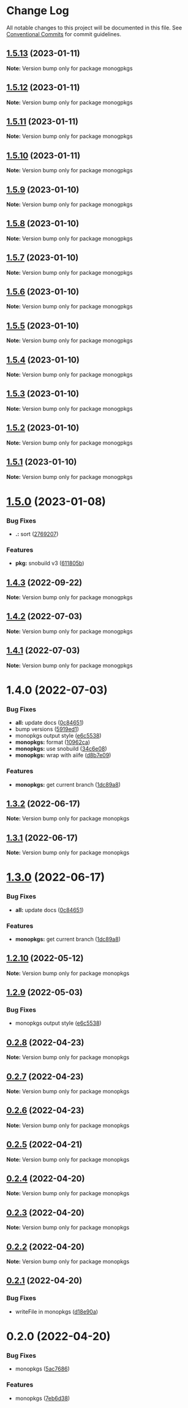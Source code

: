 # Change Log

All notable changes to this project will be documented in this file.
See [Conventional Commits](https://conventionalcommits.org) for commit guidelines.

## [1.5.13](https://github.com/snomiao/js/compare/monogpkgs@1.5.0...monogpkgs@1.5.13) (2023-01-11)

**Note:** Version bump only for package monogpkgs

## [1.5.12](https://github.com/snomiao/js/compare/monogpkgs@1.5.0...monogpkgs@1.5.12) (2023-01-11)

**Note:** Version bump only for package monogpkgs

## [1.5.11](https://github.com/snomiao/js/compare/monogpkgs@1.5.0...monogpkgs@1.5.11) (2023-01-11)

**Note:** Version bump only for package monogpkgs

## [1.5.10](https://github.com/snomiao/js/compare/monogpkgs@1.5.0...monogpkgs@1.5.10) (2023-01-11)

**Note:** Version bump only for package monogpkgs

## [1.5.9](https://github.com/snomiao/js/compare/monogpkgs@1.5.0...monogpkgs@1.5.9) (2023-01-10)

**Note:** Version bump only for package monogpkgs

## [1.5.8](https://github.com/snomiao/js/compare/monogpkgs@1.5.0...monogpkgs@1.5.8) (2023-01-10)

**Note:** Version bump only for package monogpkgs

## [1.5.7](https://github.com/snomiao/js/compare/monogpkgs@1.5.0...monogpkgs@1.5.7) (2023-01-10)

**Note:** Version bump only for package monogpkgs

## [1.5.6](https://github.com/snomiao/js/compare/monogpkgs@1.5.0...monogpkgs@1.5.6) (2023-01-10)

**Note:** Version bump only for package monogpkgs

## [1.5.5](https://github.com/snomiao/js/compare/monogpkgs@1.5.0...monogpkgs@1.5.5) (2023-01-10)

**Note:** Version bump only for package monogpkgs

## [1.5.4](https://github.com/snomiao/js/compare/monogpkgs@1.5.0...monogpkgs@1.5.4) (2023-01-10)

**Note:** Version bump only for package monogpkgs

## [1.5.3](https://github.com/snomiao/js/compare/monogpkgs@1.5.0...monogpkgs@1.5.3) (2023-01-10)

**Note:** Version bump only for package monogpkgs

## [1.5.2](https://github.com/snomiao/js/compare/monogpkgs@1.5.0...monogpkgs@1.5.2) (2023-01-10)

**Note:** Version bump only for package monogpkgs

## [1.5.1](https://github.com/snomiao/js/compare/monogpkgs@1.5.0...monogpkgs@1.5.1) (2023-01-10)

**Note:** Version bump only for package monogpkgs

# [1.5.0](https://github.com/snomiao/js/compare/monogpkgs@1.4.3...monogpkgs@1.5.0) (2023-01-08)

### Bug Fixes

- **.:** sort ([2769207](https://github.com/snomiao/js/commit/276920740d7f2c992fe1e7e78df5611d0c13fbc4))

### Features

- **pkg:** snobuild v3 ([611805b](https://github.com/snomiao/js/commit/611805b3bdf18d8fea6ea5bbe15be2fb5808b6e3))

## [1.4.3](https://github.com/snomiao/js/compare/monogpkgs@1.4.1...monogpkgs@1.4.3) (2022-09-22)

**Note:** Version bump only for package monogpkgs

## [1.4.2](https://github.com/snomiao/js/compare/monogpkgs@1.4.1...monogpkgs@1.4.2) (2022-07-03)

**Note:** Version bump only for package monogpkgs

## [1.4.1](https://github.com/snomiao/js/compare/monogpkgs@1.4.0...monogpkgs@1.4.1) (2022-07-03)

**Note:** Version bump only for package monogpkgs

# 1.4.0 (2022-07-03)

### Bug Fixes

- **all:** update docs ([0c84651](https://github.com/snomiao/js/commit/0c84651ebba4a14fcb105611ddeb7a51ff887a36))
- bump versions ([5919ed1](https://github.com/snomiao/js/commit/5919ed121623654879820b063cc4d4252dee47d6))
- monopkgs output style ([e6c5538](https://github.com/snomiao/js/commit/e6c5538b9c162c4e55e68b922e17ff2e0d3534ec))
- **monopkgs:** format ([10962ca](https://github.com/snomiao/js/commit/10962ca642034e48d5cab71e2b4fd957e7dbd699))
- **monopkgs:** use snobuild ([34c6e08](https://github.com/snomiao/js/commit/34c6e08b1865b78f69d3171b4bc226cec0a47a4e))
- **monopkgs:** wrap with aiife ([d8b7e09](https://github.com/snomiao/js/commit/d8b7e091a46f4ab260e506318a413e53b9ed6f1b))

### Features

- **monopkgs:** get current branch ([1dc89a8](https://github.com/snomiao/js/commit/1dc89a8895d7a6d445c9b40580c8f66afc0a0283))

## [1.3.2](https://github.com/snomiao/js/compare/monopkgs@1.3.1...monopkgs@1.3.2) (2022-06-17)

**Note:** Version bump only for package monopkgs

## [1.3.1](https://github.com/snomiao/js/compare/monopkgs@1.3.0...monopkgs@1.3.1) (2022-06-17)

**Note:** Version bump only for package monopkgs

# [1.3.0](https://github.com/snomiao/js/compare/monopkgs@1.2.10...monopkgs@1.3.0) (2022-06-17)

### Bug Fixes

- **all:** update docs ([0c84651](https://github.com/snomiao/js/commit/0c84651ebba4a14fcb105611ddeb7a51ff887a36))

### Features

- **monopkgs:** get current branch ([1dc89a8](https://github.com/snomiao/js/commit/1dc89a8895d7a6d445c9b40580c8f66afc0a0283))

## [1.2.10](https://github.com/snomiao/js/compare/monopkgs@1.2.9...monopkgs@1.2.10) (2022-05-12)

**Note:** Version bump only for package monopkgs

## [1.2.9](https://github.com/snomiao/js/compare/monopkgs@0.2.8...monopkgs@1.2.9) (2022-05-03)

### Bug Fixes

- monopkgs output style ([e6c5538](https://github.com/snomiao/js/commit/e6c5538b9c162c4e55e68b922e17ff2e0d3534ec))

## [0.2.8](https://github.com/snomiao/js/compare/monopkgs@0.2.7...monopkgs@0.2.8) (2022-04-23)

**Note:** Version bump only for package monopkgs

## [0.2.7](https://github.com/snomiao/js/compare/monopkgs@0.2.6...monopkgs@0.2.7) (2022-04-23)

**Note:** Version bump only for package monopkgs

## [0.2.6](https://github.com/snomiao/js/compare/monopkgs@0.2.5...monopkgs@0.2.6) (2022-04-23)

**Note:** Version bump only for package monopkgs

## [0.2.5](https://github.com/snomiao/js/compare/monopkgs@0.2.4...monopkgs@0.2.5) (2022-04-21)

**Note:** Version bump only for package monopkgs

## [0.2.4](https://github.com/snomiao/js/compare/monopkgs@0.2.3...monopkgs@0.2.4) (2022-04-20)

**Note:** Version bump only for package monopkgs

## [0.2.3](https://github.com/snomiao/js/compare/monopkgs@0.2.2...monopkgs@0.2.3) (2022-04-20)

**Note:** Version bump only for package monopkgs

## [0.2.2](https://github.com/snomiao/js/compare/monopkgs@0.2.1...monopkgs@0.2.2) (2022-04-20)

**Note:** Version bump only for package monopkgs

## [0.2.1](https://github.com/snomiao/js/compare/monopkgs@0.2.0...monopkgs@0.2.1) (2022-04-20)

### Bug Fixes

- writeFile in monopkgs ([d18e90a](https://github.com/snomiao/js/commit/d18e90a90dc8fc053092938148247dd3717d51c9))

# 0.2.0 (2022-04-20)

### Bug Fixes

- monopkgs ([5ac7686](https://github.com/snomiao/js/commit/5ac7686bca444e6f4c01edead1b82bac9a6af56d))

### Features

- monopkgs ([7eb6d38](https://github.com/snomiao/js/commit/7eb6d384fdd1006022541d9ca6df53b3603b7038))
